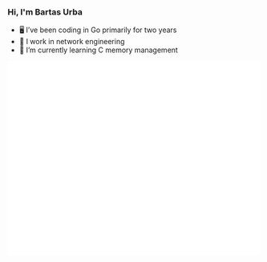 ### Hi, I'm Bartas Urba
- 🖥️ I’ve been coding in Go primarily for two years
- 🔌 I work in network engineering
- 🧠 I’m currently learning C memory management
  
![Metrics](/github-metrics.svg)

